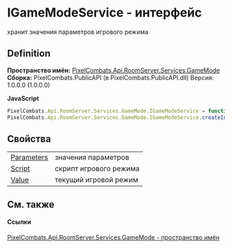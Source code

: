 # IGameModeService - интерфейс


хранит значения параметров игрового режима



## Definition
**Пространство имён:** <a href="7b069c1a-afb0-5e58-d9b9-e90280cd6d94">PixelCombats.Api.RoomServer.Services.GameMode</a>  
**Сборка:** PixelCombats.PublicAPI (в PixelCombats.PublicAPI.dll) Версия: 1.0.0.0 (1.0.0.0)

**JavaScript**
``` JavaScript
PixelCombats.Api.RoomServer.Services.GameMode.IGameModeService = function();
PixelCombats.Api.RoomServer.Services.GameMode.IGameModeService.createInterface('PixelCombats.Api.RoomServer.Services.GameMode.IGameModeService');
```



## Свойства
<table>
<tr>
<td><a href="54dcbd60-0988-f2f4-fa7a-eeca1b2b36f8">Parameters</a></td>
<td>значения параметров</td></tr>
<tr>
<td><a href="15996ff5-efd4-ab83-57f6-c7c60b4a13c3">Script</a></td>
<td>скрипт игрового режима</td></tr>
<tr>
<td><a href="bd9a5cf4-9271-a1d7-fb0c-909f555df49c">Value</a></td>
<td>текущий игровой режим</td></tr>
</table>

## См. также


#### Ссылки
<a href="7b069c1a-afb0-5e58-d9b9-e90280cd6d94">PixelCombats.Api.RoomServer.Services.GameMode - пространство имён</a>  
